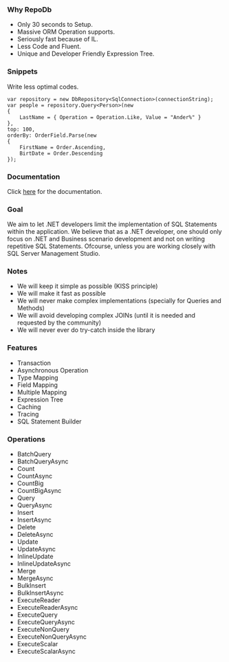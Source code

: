 ### Why RepoDb

 - Only 30 seconds to Setup.
 - Massive ORM Operation supports.
 - Seriously fast because of IL.
 - Less Code and Fluent.
 - Unique and Developer Friendly Expression Tree.

### Snippets

Write less optimal codes.
```
var repository = new DbRepository<SqlConnection>(connectionString);
var people = repository.Query<Person>(new
{
	LastName = { Operation = Operation.Like, Value = "Ander%" }
},
top: 100,
orderBy: OrderField.Parse(new
{
	FirstName = Order.Ascending,
	BirtDate = Order.Descending
});
```

### Documentation
Click [here](https://repodb.readthedocs.io/en/latest/index.html) for the documentation.

### Goal

We aim to let .NET developers limit the implementation of SQL Statements within the application. We believe that as a .NET developer, one should only focus on .NET and Business scenario development and not on writing repetitive SQL Statements. Ofcourse, unless you are working closely with SQL Server Management Studio.

### Notes

 - We will keep it simple as possible (KISS principle)
 - We will make it fast as possible
 - We will never make complex implementations (specially for Queries and Methods)
 - We will avoid developing complex JOINs (until it is needed and requested by the community)
 - We will never ever do try-catch inside the library

### Features

 - Transaction
 - Asynchronous Operation
 - Type Mapping
 - Field Mapping
 - Multiple Mapping
 - Expression Tree
 - Caching
 - Tracing
 - SQL Statement Builder

### Operations

 - BatchQuery
 - BatchQueryAsync
 - Count
 - CountAsync
 - CountBig
 - CountBigAsync
 - Query
 - QueryAsync
 - Insert
 - InsertAsync
 - Delete
 - DeleteAsync
 - Update
 - UpdateAsync
 - InlineUpdate
 - InlineUpdateAsync
 - Merge
 - MergeAsync
 - BulkInsert
 - BulkInsertAsync
 - ExecuteReader
 - ExecuteReaderAsync
 - ExecuteQuery
 - ExecuteQueryAsync
 - ExecuteNonQuery
 - ExecuteNonQueryAsync
 - ExecuteScalar
 - ExecuteScalarAsync